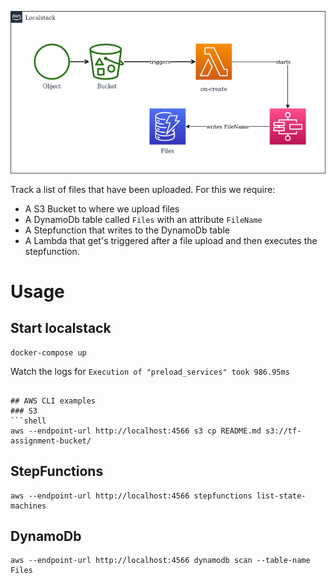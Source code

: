 ![Assignment](assignment.drawio.png)

Track a list of files that have been uploaded. For this we require:
- A S3 Bucket to where we upload files
- A DynamoDb table called `Files` with an attribute `FileName`
- A Stepfunction that writes to the DynamoDb table
- A Lambda that get's triggered after a file upload and then executes the stepfunction.

# Usage

## Start localstack

```shell
docker-compose up
```

Watch the logs for `Execution of "preload_services" took 986.95ms`
```

## AWS CLI examples
### S3
```shell
aws --endpoint-url http://localhost:4566 s3 cp README.md s3://tf-assignment-bucket/
```

## StepFunctions
```shell
aws --endpoint-url http://localhost:4566 stepfunctions list-state-machines
```

## DynamoDb

```shell
aws --endpoint-url http://localhost:4566 dynamodb scan --table-name Files
```
